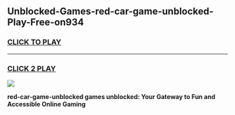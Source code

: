 
## Unblocked-Games-red-car-game-unblocked-Play-Free-on934
<h3>
<a href="https://premium76.site?title=red-car-game-unblocked&ref=15A">CLICK TO PLAY</a></h3>
<hr>

<h3>
<a href="https://premium76.site?title=red-car-game-unblocked&ref=15A">CLICK 2 PLAY</a>
  
</h3>

<a href="https://premium76.site?title=red-car-game-unblocked&ref=15A"><img src="https://clearcache.store/games.png"></a>


**red-car-game-unblocked games unblocked: Your Gateway to Fun and Accessible Online Gaming**
